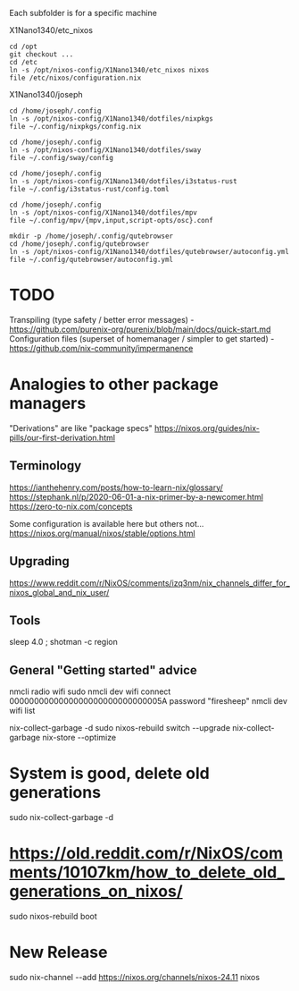 Each subfolder is for a specific machine

X1Nano1340/etc_nixos

    cd /opt
    git checkout ...
    cd /etc
    ln -s /opt/nixos-config/X1Nano1340/etc_nixos nixos
    file /etc/nixos/configuration.nix

X1Nano1340/joseph

    cd /home/joseph/.config
    ln -s /opt/nixos-config/X1Nano1340/dotfiles/nixpkgs
    file ~/.config/nixpkgs/config.nix

    cd /home/joseph/.config
    ln -s /opt/nixos-config/X1Nano1340/dotfiles/sway
    file ~/.config/sway/config

    cd /home/joseph/.config
    ln -s /opt/nixos-config/X1Nano1340/dotfiles/i3status-rust
    file ~/.config/i3status-rust/config.toml

    cd /home/joseph/.config
    ln -s /opt/nixos-config/X1Nano1340/dotfiles/mpv
    file ~/.config/mpv/{mpv,input,script-opts/osc}.conf

    mkdir -p /home/joseph/.config/qutebrowser
    cd /home/joseph/.config/qutebrowser
    ln -s /opt/nixos-config/X1Nano1340/dotfiles/qutebrowser/autoconfig.yml
    file ~/.config/qutebrowser/autoconfig.yml

# TODO
Transpiling (type safety / better error messages) - https://github.com/purenix-org/purenix/blob/main/docs/quick-start.md
Configuration files (superset of homemanager / simpler to get started) - https://github.com/nix-community/impermanence

# Analogies to other package managers
"Derivations" are like "package specs"
https://nixos.org/guides/nix-pills/our-first-derivation.html
## Terminology
https://ianthehenry.com/posts/how-to-learn-nix/glossary/
https://stephank.nl/p/2020-06-01-a-nix-primer-by-a-newcomer.html
https://zero-to-nix.com/concepts

Some configuration is available here but others not...
https://nixos.org/manual/nixos/stable/options.html

## Upgrading
https://www.reddit.com/r/NixOS/comments/izq3nm/nix_channels_differ_for_nixos_global_and_nix_user/

## Tools
sleep 4.0 ; shotman -c region

## General "Getting started" advice

nmcli radio wifi
sudo nmcli dev wifi connect 0000000000000000000000000000005A password "firesheep"
nmcli dev wifi list

nix-collect-garbage -d
sudo nixos-rebuild switch --upgrade
nix-collect-garbage
nix-store --optimize

# System is good, delete old generations
sudo nix-collect-garbage -d
# https://old.reddit.com/r/NixOS/comments/10107km/how_to_delete_old_generations_on_nixos/
sudo nixos-rebuild boot

# New Release
sudo nix-channel --add https://nixos.org/channels/nixos-24.11 nixos
